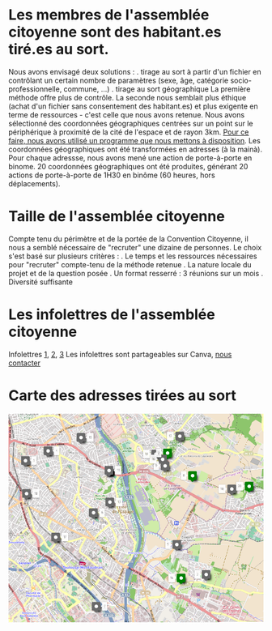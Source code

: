 # Les membres de l'assemblée citoyenne sont des habitant.es tiré.es au sort.
Nous avons envisagé deux solutions :
. tirage au sort à partir d'un fichier en contrôlant un certain nombre de paramètres (sexe, âge, catégorie socio-professionnelle, commune, ...)
. tirage au sort géographique
La première méthode offre plus de contrôle. La seconde nous semblait plus éthique (achat d'un fichier sans consentement des habitant.es) et plus exigente en terme de ressources - c'est celle que nous avons retenue.
Nous avons sélectionné des coordonnées géographiques centrées sur un point sur le périphérique à proximité de la cité de l'espace et de rayon 3km. [Pour ce faire, nous avons utilisé un programme que nous mettons à disposition](https://github.com/archipelcitoyen/convcitoyenne_mobilites_se). Les coordonnées géographiques ont été transformées en adresses (à la mainà). Pour chaque adressse, nous avons mené une action de porte-à-porte en binome.
20 coordonnées géographiques ont été produites, générant 20 actions de porte-à-porte de 1H30 en binôme (60 heures, hors déplacements).

# Taille de l'assemblée citoyenne
Compte tenu du périmètre et de la portée de la Convention Citoyenne, il nous a semblé nécessaire de "recruter" une dizaine de personnes. Le choix s'est basé sur plusieurs critères :
. Le temps et les ressources nécessaires pour "recruter" compte-tenu de la méthode retenue
. La nature locale du projet et de la question posée
. Un format resserré : 3 réunions sur un mois
. Diversité suffisante

# Les infolettres de l'assemblée citoyenne
Infolettres [1](https://github.com/archipelcitoyen/convcitoyenne_mobilites_se/blob/main/Infolettre%20assembl%C3%A9e%20%231%20(8%20octobre).jpg), [2](https://github.com/archipelcitoyen/convcitoyenne_mobilites_se/blob/main/Infolettre%20de%20l'assembl%C3%A9e%20%232%20(14%20octobre).jpg), [3](https://github.com/archipelcitoyen/convcitoyenne_mobilites_se/blob/main/Infolettre%20de%20l'assembl%C3%A9e%20%233%20(21%20octobre).jpg)
Les infolettres sont partageables sur Canva, [nous contacter](mailtoevenements@archipelcitoyen.org)

# Carte des adresses tirées au sort
![alt text](https://github.com/archipelcitoyen/convcitoyenne_mobilites_se/blob/main/carte_tirage_au_sort.png?raw=true)
